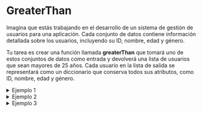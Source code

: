# GreaterThan
Imagina que estás trabajando en el desarrollo de un sistema de gestión de usuarios para una aplicación.
Cada conjunto de datos contiene información detallada sobre los usuarios, incluyendo su ID, nombre, edad y género.

Tu tarea es crear una función llamada **greaterThan** que tomará uno de estos conjuntos de datos como entrada y devolverá una lista de usuarios que sean mayores de 25 años. Cada usuario en la lista de salida se representará como un diccionario que conserva todos sus atributos, como ID, nombre, edad y género.

<details>
    <summary>Ejemplo 1</summary>

### Entrada
```python
[
    {
        'id': 100,
        'name': 'brayan',
        'age': 23,
        'gender': 'male'
    },
    {
        'id': 101,
        'name': 'sara',
        'age': 25,
        'gender': 'female'
    },
    {
        'id': 102,
        'name': 'stiven',
        'age': 18,
        'gender': 'male'
    },
    {
        'id': 103,
        'name': 'valentina',
        'age': 30,
        'gender': 'female'
    }
]
```

### Salida 
```python
[
    {'id': 103, 'name': 'valentina', 'age': 30, 'gender': 'female'}
]
```

</details>

<details>
    <summary>Ejemplo 2</summary>

### Entrada
```python
[
    {
        'id': 110,
        'name': 'julio',
        'age': 30,
        'gender': 'male'
    },
    {
        'id': 111,
        'name': 'paola',
        'age': 40,
        'gender': 'female'
    },
    {
        'id': 112,
        'name': 'mauricio',
        'age': 35,
        'gender': 'male'
    },
    {
        'id': 123,
        'name': 'estefania',
        'age': 30,
        'gender': 'female'
    }
]
```

### Salida 
```python
[
    {'id': 110, 'name': 'julio', 'age': 30, 'gender': 'male'}, 
    {'id': 112, 'name': 'mauricio', 'age': 35, 'gender': 'male'}, 
    {'id': 123, 'name': 'estefania', 'age': 30, 'gender': 'female'}
]
```

</details>

<details>
    <summary>Ejemplo 3</summary>

### Entrada
```python
[
    {
        'id': 210,
        'name': 'pablo',
        'age': 35,
        'gender': 'male'
    },
    {
        'id': 211,
        'name': 'paula',
        'age': 20,
        'gender': 'female'
    },
    {
        'id': 212,
        'name': 'carlos',
        'age': 25,
        'gender': 'male'
    },
    {
        'id': 223,
        'name': 'dahiana',
        'age': 21,
        'gender': 'female'
    }
]
```

### Salida 
```python
[
    {'id': 210, 'name': 'pablo', 'age': 35, 'gender': 'male'}
]
```

</details>
